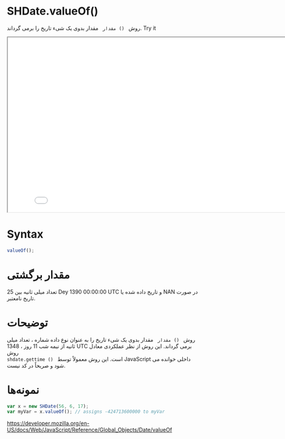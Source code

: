 # SHDate.valueOf()

روش <code dir = "ltr"> مقدار () </code> مقدار بدوی یک شیء تاریخ را برمی گرداند.
Try it

<iframe style="width: 830px; height: 460px;" src="/SHDateTime-js/examples/live.html?function=getHours" title="MDN Web Docs Interactive Example" loading="lazy"></iframe>
<br/>

# Syntax

```js
valueOf();
```

# مقدار برگشتی

تعداد میلی ثانیه بین 25 Dey 1390 00:00:00 UTC و تاریخ داده شده یا NAN در صورت تاریخ نامعتبر.

# توضیحات

روش <code dir = "ltr"> مقدار () </code> مقدار بدوی یک شیء تاریخ را به عنوان نوع داده شماره ، تعداد میلی ثانیه از نیمه شب 11 روز ، 1348 UTC برمی گرداند.
این روش از نظر عملکردی معادل روش <code dir = "ltr"> shdate.gettime () </code> است.
این روش معمولاً توسط JavaScript داخلی خوانده می شود و صریحاً در کد نیست.

# نمونه‌ها

```js
var x = new SHDate(56, 6, 17);
var myVar = x.valueOf(); // assigns -424713600000 to myVar
```

https://developer.mozilla.org/en-US/docs/Web/JavaScript/Reference/Global_Objects/Date/valueOf
